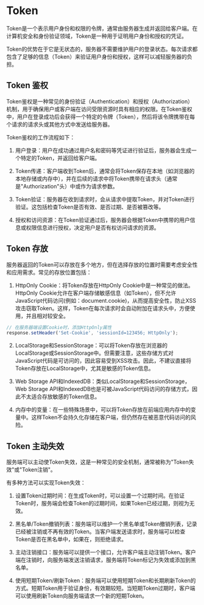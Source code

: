 # Token

Token是一个表示用户身份和权限的令牌，通常由服务器生成并返回给客户端。在计算机安全和身份验证领域，Token是一种用于证明用户身份和授权的凭证。

Token的优势在于它是无状态的，服务器不需要维护用户的登录状态。每次请求都包含了足够的信息（Token）来验证用户身份和授权，这样可以减轻服务器的负担。

## Token 鉴权

Token鉴权是一种常见的身份验证（Authentication）和授权（Authorization）机制，用于确保用户或客户端在访问受限资源时具有相应的权限。在Token鉴权中，用户在登录成功后会获得一个特定的令牌（Token），然后将该令牌携带在每个请求的请求头或其他方式中发送给服务器。


Token鉴权的工作流程如下：

1. 用户登录：用户在成功通过用户名和密码等凭证进行验证后，服务器会生成一个特定的Token，并返回给客户端。

2. Token传递：客户端收到Token后，通常会将Token保存在本地（如浏览器的本地存储或内存中），并在后续的请求中将Token携带在请求头（通常是"Authorization"头）中或作为请求参数。

3. Token验证：服务器在收到请求时，会从请求中提取Token，并对Token进行验证。这包括检查Token是否有效、是否过期、是否被篡改等。

4. 授权和访问资源：在Token验证通过后，服务器会根据Token中携带的用户信息或权限信息进行授权，决定用户是否有权访问请求的资源。

## Token 存放


服务器返回的Token可以存放在多个地方，但在选择存放的位置时需要考虑安全性和应用需求。常见的存放位置包括：

1. HttpOnly Cookie：将Token存放在HttpOnly Cookie中是一种常见的做法。HttpOnly Cookie允许在客户端存储敏感信息（如Token），但不允许JavaScript代码访问(例如：document.cookie)，从而提高安全性，防止XSS攻击窃取Token。这样，Token在每次请求时会自动附加在请求头中，方便使用，并且相对较安全。
```js
// 在服务器端设置Cookie时，添加HttpOnly属性
response.setHeader('Set-Cookie', 'sessionId=123456; HttpOnly');
```

2. LocalStorage和SessionStorage：可以将Token存放在浏览器的LocalStorage或SessionStorage中。但需要注意，这些存储方式对JavaScript代码是可访问的，因此容易受到XSS攻击。因此，不建议直接将Token存放在LocalStorage中，尤其是敏感的Token信息。

3. Web Storage API和IndexedDB：类似LocalStorage和SessionStorage，Web Storage API和IndexedDB也是可被JavaScript代码访问的存储方式，因此不太适合存放敏感的Token信息。

4. 内存中的变量：在一些特殊场景中，可以将Token存放在前端应用内存中的变量中。这样Token不会持久化存储在客户端，但仍然存在被恶意代码访问的风险。


## Token 主动失效

服务端可以主动使Token失效，这是一种常见的安全机制，通常被称为"Token失效"或"Token注销"。

有多种方法可以实现Token失效：

1. 设置Token过期时间：在生成Token时，可以设置一个过期时间。在验证Token时，服务端会检查Token的过期时间，如果Token已经过期，则视为无效。

2. 黑名单/Token撤销列表：服务端可以维护一个黑名单或Token撤销列表，记录已经被注销或不再有效的Token。当客户端发送请求时，服务端可以检查Token是否在黑名单中，如果在，则拒绝请求。

3. 主动注销接口：服务端可以提供一个接口，允许客户端主动注销Token。客户端在注销时，向服务端发送注销请求，服务端将Token标记为失效或添加到黑名单。

4. 使用短期Token/刷新Token：服务端可以使用短期Token和长期刷新Token的方式。短期Token用于验证身份，有效期较短。当短期Token过期时，客户端可以使用刷新Token向服务端请求一个新的短期Token。






